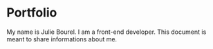 # Portfolio
My name is Julie Bourel. I am a front-end developer. This document is meant to share informations about me. 
